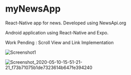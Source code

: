 # myNewsApp
React-Native app for news. Developed using NewsApi.org

Android application using React-Native and Expo. 

Work Pending : Scroll View and Link Implementation



![Screenshot1](https://user-images.githubusercontent.com/7260377/81496680-ee7c4680-92d6-11ea-87de-7376e320de4a.png)


![Screenshot_2020-05-10-15-51-21-21_f73b71075b1de7323614b647fe394240](https://user-images.githubusercontent.com/7260377/81496681-f2a86400-92d6-11ea-9fa0-e3c1be2df5cf.png)
